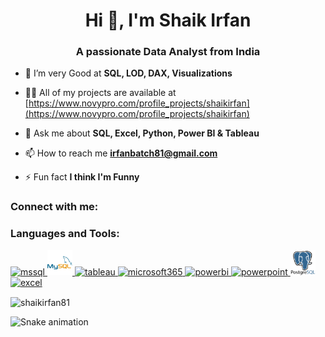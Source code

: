 <h1 align="center">Hi 👋, I'm Shaik Irfan</h1>
<h3 align="center">A passionate Data Analyst from India</h3>

- 🌱 I’m very Good at  **SQL, LOD, DAX, Visualizations**

- 👨‍💻 All of my projects are available at [https://www.novypro.com/profile_projects/shaikirfan](https://www.novypro.com/profile_projects/shaikirfan)

- 💬 Ask me about **SQL, Excel, Python, Power BI & Tableau**

- 📫 How to reach me **irfanbatch81@gmail.com**

- ⚡ Fun fact **I think I'm Funny**

<h3 align="left">Connect with me:</h3>
<p align="left">
</p>

<h3 align="left">Languages and Tools:</h3>
<p align="left">
  <a href="https://www.microsoft.com/en-us/sql-server" target="_blank" rel="noreferrer"> 
    <img src="https://www.svgrepo.com/show/303229/microsoft-sql-server-logo.svg" alt="mssql" width="40" height="40"/> 
  </a> 
  <a href="https://www.mysql.com/" target="_blank" rel="noreferrer"> 
    <img src="https://raw.githubusercontent.com/devicons/devicon/master/icons/mysql/mysql-original-wordmark.svg" alt="mysql" width="40" height="40"/> 
  </a> 
  <a href="https://www.tableau.com/" target="_blank" rel="noreferrer"> 
    <img src="https://upload.wikimedia.org/wikipedia/commons/4/4a/Tableau_Logo.png" alt="tableau" width="40" height="40"/> 
  </a> 
  <a href="https://www.microsoft.com/en-us/microsoft-365" target="_blank" rel="noreferrer"> 
    <img src="https://upload.wikimedia.org/wikipedia/commons/0/04/Microsoft_365_logo.svg" alt="microsoft365" width="40" height="40"/> 
  </a> 
  <a href="https://powerbi.microsoft.com/" target="_blank" rel="noreferrer"> 
    <img src="https://www.vectorlogo.zone/logos/microsoft_powerbi/microsoft_powerbi-icon.svg" alt="powerbi" width="40" height="40"/> 
  </a> 
  <a href="https://www.microsoft.com/en-in/microsoft-365/powerpoint" target="_blank" rel="noreferrer"> 
    <img src="https://upload.wikimedia.org/wikipedia/commons/4/4e/Microsoft_Office_PowerPoint_%282019%E2%80%93present%29.svg" alt="powerpoint" width="40" height="40"/> 
  </a> 
  <a href="https://www.postgresql.org/" target="_blank" rel="noreferrer"> 
    <img src="https://raw.githubusercontent.com/devicons/devicon/master/icons/postgresql/postgresql-original-wordmark.svg" alt="postgresql" width="40" height="40"/> 
  </a> 
  <a href="https://www.microsoft.com/en-us/microsoft-365" target="_blank" rel="noreferrer"> 
    <img src="https://upload.wikimedia.org/wikipedia/commons/2/27/Excel_2013_logo.svg" alt="excel" width="40" height="40"/> 
  </a> 
</p>

<p><img align="center" src="https://github-readme-stats.vercel.app/api/top-langs?username=shaikirfan81&show_icons=true&locale=en&layout=compact" alt="shaikirfan81" /></p>

<img src="https://raw.githubusercontent.com/maurodesouza/maurodesouza/output/snake.svg" alt="Snake animation" />
